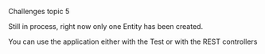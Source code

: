 Challenges topic 5

Still in process, right now only one Entity has been created.

You can use the application either with the Test or with the REST controllers
